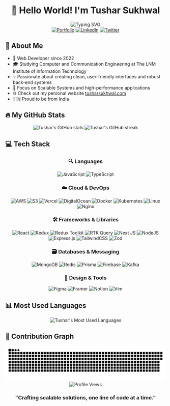 <!-- <img src="banner_github.png" alt="GitHub Banner" width="100%" /> -->

# <div align="center">👋 Hello World! I'm Tushar Sukhwal</div>

<div align="center">
  <img src="https://readme-typing-svg.herokuapp.com?font=Fira+Code&weight=600&size=24&pause=1000&color=0969DA&center=true&vCenter=true&random=false&width=500&lines=Full+Stack+Web+Developer;Computer+Engineering+Student;Building+Scalable+Systems" alt="Typing SVG" />
</div>

<div align="center">
  <a href="https://tusharsukhwal.com"><img src="https://img.shields.io/badge/Portfolio-0A0A0A?style=for-the-badge&logo=dev.to&logoColor=white" alt="Portfolio" /></a>
  <a href="https://www.linkedin.com/in/tushar-sukhwal-57463a251/"><img src="https://img.shields.io/badge/LinkedIn-0077B5?style=for-the-badge&logo=linkedin&logoColor=white" alt="LinkedIn" /></a>
  <a href="https://x.com/Tushars_071"><img src="https://img.shields.io/badge/Twitter-1DA1F2?style=for-the-badge&logo=twitter&logoColor=white" alt="Twitter" /></a>
</div>

## 📌 About Me

- 🚀 Web Developer since 2022
- 🎓 Studying Computer and Communication Engineering at The LNM Institute of Information Technology
- 💡 Passionate about creating clean, user-friendly interfaces and robust back-end systems
- 🔧 Focus on Scalable Systems and high-performance applications
- 🌐 Check out my personal website [tusharsukhwal.com](https://tusharsukhwal.com)
- 🇮🇳 Proud to be from India

## 🔥 My GitHub Stats

<div align="center">
  <img src="https://github-readme-stats.vercel.app/api?username=Tushar-Sukhwal&show_icons=true&theme=tokyonight&hide_border=true" alt="Tushar's GitHub stats" height="170" />
  <img src="https://github-readme-streak-stats.herokuapp.com/?user=Tushar-Sukhwal&theme=tokyonight&hide_border=true" alt="Tushar's GitHub streak" height="170" />
</div>

## 💻 Tech Stack

<div align="center">

### 🔍 Languages
![JavaScript](https://img.shields.io/badge/javascript-%23323330.svg?style=for-the-badge&logo=javascript&logoColor=%23F7DF1E)
![TypeScript](https://img.shields.io/badge/typescript-%23007ACC.svg?style=for-the-badge&logo=typescript&logoColor=white)

### ☁️ Cloud & DevOps
![AWS](https://img.shields.io/badge/AWS-%23FF9900.svg?style=for-the-badge&logo=amazon-aws&logoColor=white)
![S3](https://img.shields.io/badge/S3-%569A31.svg?style=for-the-badge&logo=amazon-s3&logoColor=white)
![Vercel](https://img.shields.io/badge/vercel-%23000000.svg?style=for-the-badge&logo=vercel&logoColor=white)
![DigitalOcean](https://img.shields.io/badge/DigitalOcean-%230167ff.svg?style=for-the-badge&logo=digitalOcean&logoColor=white)
![Docker](https://img.shields.io/badge/docker-%230db7ed.svg?style=for-the-badge&logo=docker&logoColor=white)
![Kubernetes](https://img.shields.io/badge/kubernetes-%23326ce5.svg?style=for-the-badge&logo=kubernetes&logoColor=white)
![Linux](https://img.shields.io/badge/Linux-FCC624?style=for-the-badge&logo=linux&logoColor=black)
![Nginx](https://img.shields.io/badge/nginx-%23009639.svg?style=for-the-badge&logo=nginx&logoColor=white)

### 🛠️ Frameworks & Libraries
![React](https://img.shields.io/badge/react-%2320232a.svg?style=for-the-badge&logo=react&logoColor=%2361DAFB)
![Redux](https://img.shields.io/badge/redux-%23593d88.svg?style=for-the-badge&logo=redux&logoColor=white)
![Redux Toolkit](https://img.shields.io/badge/Redux_Toolkit-%23593d88.svg?style=for-the-badge&logo=redux&logoColor=white)
![RTK Query](https://img.shields.io/badge/RTK_Query-%23593d88.svg?style=for-the-badge&logo=redux&logoColor=white)
![Next JS](https://img.shields.io/badge/Next-black?style=for-the-badge&logo=next.js&logoColor=white)
![NodeJS](https://img.shields.io/badge/node.js-6DA55F?style=for-the-badge&logo=node.js&logoColor=white)
![Express.js](https://img.shields.io/badge/express.js-%23404d59.svg?style=for-the-badge&logo=express&logoColor=%2361DAFB)
![TailwindCSS](https://img.shields.io/badge/tailwindcss-%2338B2AC.svg?style=for-the-badge&logo=tailwind-css&logoColor=white)
![Zod](https://img.shields.io/badge/zod-%234285F4.svg?style=for-the-badge&logo=zod&logoColor=white)

### 🗃️ Databases & Messaging
![MongoDB](https://img.shields.io/badge/MongoDB-%234ea94b.svg?style=for-the-badge&logo=mongodb&logoColor=white)
![Redis](https://img.shields.io/badge/redis-%23DD0031.svg?style=for-the-badge&logo=redis&logoColor=white)
![Prisma](https://img.shields.io/badge/Prisma-2D3748?style=for-the-badge&logo=prisma&logoColor=white)
![Firebase](https://img.shields.io/badge/Firebase-039BE5?style=for-the-badge&logo=Firebase&logoColor=white)
![Kafka](https://img.shields.io/badge/kafka-%23231F20.svg?style=for-the-badge&logo=apache-kafka&logoColor=white)

### 🎨 Design & Tools
![Figma](https://img.shields.io/badge/figma-%23F24E1E.svg?style=for-the-badge&logo=figma&logoColor=white)
![Framer](https://img.shields.io/badge/Framer-black?style=for-the-badge&logo=framer&logoColor=blue)
![Notion](https://img.shields.io/badge/Notion-%23000000.svg?style=for-the-badge&logo=notion&logoColor=white)
![Vim](https://img.shields.io/badge/VIM-%2311AB00.svg?style=for-the-badge&logo=vim&logoColor=white)

</div>

## 📊 Most Used Languages

<div align="center">
  <img src="https://github-readme-stats.vercel.app/api/top-langs/?username=Tushar-Sukhwal&layout=compact&theme=tokyonight&hide_border=true" alt="Tushar's Most Used Languages" />
</div>

## 🐍 Contribution Graph

<picture>
  <source media="(prefers-color-scheme: dark)" srcset="https://raw.githubusercontent.com/Tushar-Sukhwal/Tushar-Sukhwal/output/github-snake-dark.svg" />
  <source media="(prefers-color-scheme: light)" srcset="https://raw.githubusercontent.com/Tushar-Sukhwal/Tushar-Sukhwal/output/github-snake.svg" />
  <img alt="github-snake" src="https://raw.githubusercontent.com/Tushar-Sukhwal/Tushar-Sukhwal/output/github-snake.svg" />
</picture>

<div align="center">
  <img src="https://komarev.com/ghpvc/?username=Tushar-Sukhwal&style=flat-square&color=blue" alt="Profile Views" />
</div>

<div align="center">
  
  ### "Crafting scalable solutions, one line of code at a time."
  
</div>

<!-- 
## 📁 Featured Projects

### [Project Name](Project Link)
Brief description of the project, the technologies used, and any notable features.

### [Project Name](Project Link)
Brief description of the project, the technologies used, and any notable features.
-->
